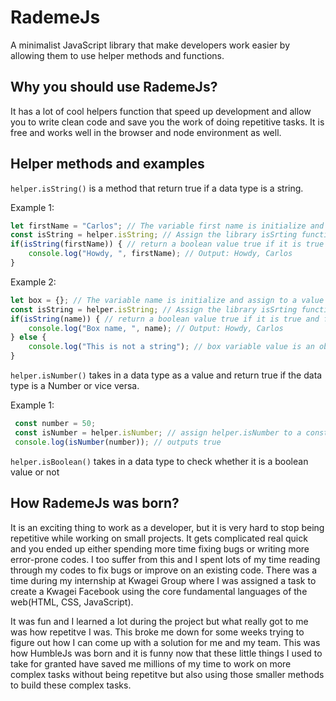 # RademeJs
A minimalist JavaScript library that make developers work easier  by allowing them to 
use helper methods and functions.

## Why you should use RademeJs?
It has a lot of cool helpers function that speed up development  and allow you to write clean code and save you the work of doing repetitive tasks. 
It is free and works  well  in the browser and node environment  as well. 

## Helper methods and examples

`helper.isString()` is a method that return true if a data type is a string.

Example 1:
```js
let firstName = "Carlos"; // The variable first name is initialize and assign to a value Carlos with a data type of string 
const isString = helper.isString; // Assign the library isSrting function to a const variable called isString
if(isString(firstName)) { // return a boolean value true if it is true and false if it is false
    console.log("Howdy, ", firstName); // Output: Howdy, Carlos
}
```


Example 2:
```js
let box = {}; // The variable name is initialize and assign to a value Carlos with a data type of string 
const isString = helper.isString; // Assign the library isSrting function to a const variable called isString
if(isString(name)) { // return a boolean value true if it is true and false if it is false
    console.log("Box name, ", name); // Output: Howdy, Carlos
} else {
    console.log("This is not a string"); // box variable value is an object, isString method is now false and will return "This is not a string".
}
```

`helper.isNumber()` takes in a data type as a value and return true if the data type is a Number or vice versa.

Example 1:
```js
 const number = 50; 
 const isNumber = helper.isNumber; // assign helper.isNumber to a constant variable called isNumber
 console.log(isNumber(number)); // outputs true
```

`helper.isBoolean()` takes in a data type to check whether it is a boolean value or not

## How RademeJs was born?
It is an exciting thing to  work as a developer,  but it is very hard to stop being repetitive while working on  small projects. It gets complicated real quick and you ended up either spending more time fixing bugs or writing more error-prone codes.
I too suffer from this and I spent lots of my time reading through my codes to fix bugs or improve on an existing code.
There was a time during my internship at Kwagei Group where I was assigned a task to create a Kwagei Facebook using the core fundamental languages of the web(HTML, CSS, JavaScript).

It was fun and I learned a lot during the project but what really got to me was how repetitve I was.
This broke me down for some weeks trying to figure out how I can come up with a solution for me and my team.
This was how HumbleJs was born and it is funny now that these little things I used to take for granted have saved me millions of my time to work on more complex tasks without being repetitve but also using those smaller methods to build these complex tasks.